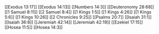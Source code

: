 [[Exodus 13:17]]
[[Exodus 14:13]]
[[Numbers 14:3]]
[[Deuteronomy 28:68]]
[[1 Samuel 8:11]]
[[2 Samuel 8:4]]
[[1 Kings 1:5]]
[[1 Kings 4:26]]
[[1 Kings 5:6]]
[[1 Kings 10:26]]
[[2 Chronicles 9:25]]
[[Psalms 20:7]]
[[Isaiah 31:1]]
[[Isaiah 36:8]]
[[Jeremiah 42:14]]
[[Jeremiah 42:19]]
[[Ezekiel 17:15]]
[[Hosea 11:5]]
[[Hosea 14:3]]
